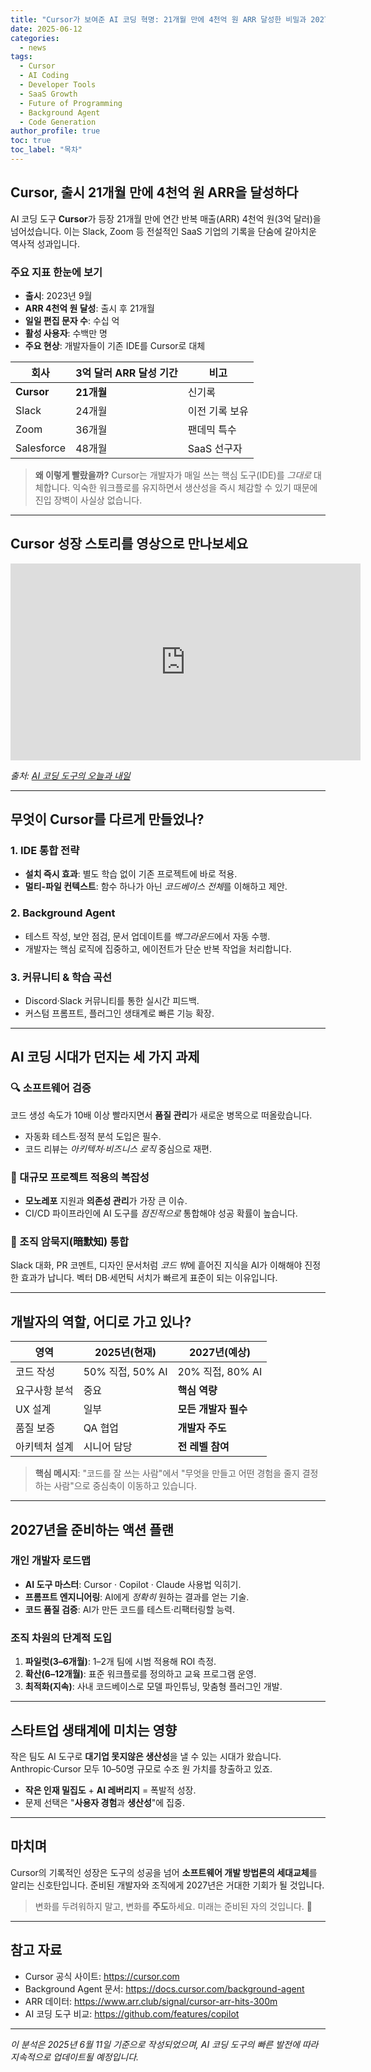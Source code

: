 ```yaml
---
title: "Cursor가 보여준 AI 코딩 혁명: 21개월 만에 4천억 원 ARR 달성한 비밀과 2027년 개발자의 미래"
date: 2025-06-12
categories: 
  - news
tags: 
  - Cursor
  - AI Coding
  - Developer Tools
  - SaaS Growth
  - Future of Programming
  - Background Agent
  - Code Generation
author_profile: true
toc: true
toc_label: "목차"
---
```


## Cursor, 출시 21개월 만에 4천억 원 ARR을 달성하다

AI 코딩 도구 **Cursor**가 등장 21개월 만에 연간 반복 매출(ARR) 4천억 원(3억 달러)을 넘어섰습니다. 이는 Slack, Zoom 등 전설적인 SaaS 기업의 기록을 단숨에 갈아치운 역사적 성과입니다.

### 주요 지표 한눈에 보기

- **출시**: 2023년 9월  
- **ARR 4천억 원 달성**: 출시 후 21개월  
- **일일 편집 문자 수**: 수십 억  
- **활성 사용자**: 수백만 명  
- **주요 현상**: 개발자들이 기존 IDE를 Cursor로 대체

| 회사 | 3억 달러 ARR 달성 기간 | 비고 |
|------|------------------------|------|
| **Cursor** | **21개월** | 신기록 |
| Slack | 24개월 | 이전 기록 보유 |
| Zoom | 36개월 | 팬데믹 특수 |
| Salesforce | 48개월 | SaaS 선구자 |

> **왜 이렇게 빨랐을까?** Cursor는 개발자가 매일 쓰는 핵심 도구(IDE)를 *그대로* 대체합니다. 익숙한 워크플로를 유지하면서 생산성을 즉시 체감할 수 있기 때문에 진입 장벽이 사실상 없습니다.

---

## Cursor 성장 스토리를 영상으로 만나보세요

<iframe width="560" height="315" src="https://www.youtube.com/embed/BGgsoIgbT_Y" title="YouTube video player" frameborder="0" allow="accelerometer; autoplay; clipboard-write; encrypted-media; gyroscope; picture-in-picture; web-share" allowfullscreen></iframe>

*출처: [AI 코딩 도구의 오늘과 내일](https://www.youtube.com/watch?v=BGgsoIgbT_Y)*

---

## 무엇이 Cursor를 다르게 만들었나?

### 1. IDE 통합 전략

- **설치 즉시 효과**: 별도 학습 없이 기존 프로젝트에 바로 적용.
- **멀티-파일 컨텍스트**: 함수 하나가 아닌 *코드베이스 전체*를 이해하고 제안.

### 2. Background Agent

- 테스트 작성, 보안 점검, 문서 업데이트를 *백그라운드*에서 자동 수행.
- 개발자는 핵심 로직에 집중하고, 에이전트가 단순 반복 작업을 처리합니다.

### 3. 커뮤니티 & 학습 곡선

- Discord·Slack 커뮤니티를 통한 실시간 피드백.
- 커스텀 프롬프트, 플러그인 생태계로 빠른 기능 확장.

---

## AI 코딩 시대가 던지는 세 가지 과제

### 🔍 소프트웨어 검증

코드 생성 속도가 10배 이상 빨라지면서 **품질 관리**가 새로운 병목으로 떠올랐습니다.

- 자동화 테스트·정적 분석 도입은 필수.
- 코드 리뷰는 *아키텍처·비즈니스 로직* 중심으로 재편.

### 🏢 대규모 프로젝트 적용의 복잡성

- **모노레포** 지원과 **의존성 관리**가 가장 큰 이슈.  
- CI/CD 파이프라인에 AI 도구를 *점진적으로* 통합해야 성공 확률이 높습니다.

### 🧠 조직 암묵지(暗默知) 통합

Slack 대화, PR 코멘트, 디자인 문서처럼 *코드 밖*에 흩어진 지식을 AI가 이해해야 진정한 효과가 납니다. 벡터 DB·세먼틱 서치가 빠르게 표준이 되는 이유입니다.

---

## 개발자의 역할, 어디로 가고 있나?

| 영역 | 2025년(현재) | 2027년(예상) |
|------|--------------|--------------|
| 코드 작성 | 50% 직접, 50% AI | 20% 직접, 80% AI |
| 요구사항 분석 | 중요 | **핵심 역량** |
| UX 설계 | 일부 | **모든 개발자 필수** |
| 품질 보증 | QA 협업 | **개발자 주도** |
| 아키텍처 설계 | 시니어 담당 | **전 레벨 참여** |

> **핵심 메시지**: "코드를 잘 쓰는 사람"에서 "무엇을 만들고 어떤 경험을 줄지 결정하는 사람"으로 중심축이 이동하고 있습니다.

---

## 2027년을 준비하는 액션 플랜

### 개인 개발자 로드맵

- **AI 도구 마스터**: Cursor · Copilot · Claude 사용법 익히기.  
- **프롬프트 엔지니어링**: AI에게 *정확히* 원하는 결과를 얻는 기술.  
- **코드 품질 검증**: AI가 만든 코드를 테스트·리팩터링할 능력.

### 조직 차원의 단계적 도입

1. **파일럿(3–6개월)**: 1–2개 팀에 시범 적용해 ROI 측정.  
2. **확산(6–12개월)**: 표준 워크플로를 정의하고 교육 프로그램 운영.  
3. **최적화(지속)**: 사내 코드베이스로 모델 파인튜닝, 맞춤형 플러그인 개발.

---

## 스타트업 생태계에 미치는 영향

작은 팀도 AI 도구로 **대기업 못지않은 생산성**을 낼 수 있는 시대가 왔습니다. Anthropic·Cursor 모두 10–50명 규모로 수조 원 가치를 창출하고 있죠.

- **작은 인재 밀집도** + **AI 레버리지** = 폭발적 성장.  
- 문제 선택은 "**사용자 경험**과 **생산성**"에 집중.

---

## 마치며

Cursor의 기록적인 성장은 도구의 성공을 넘어 **소프트웨어 개발 방법론의 세대교체**를 알리는 신호탄입니다. 준비된 개발자와 조직에게 2027년은 거대한 기회가 될 것입니다.

> 변화를 두려워하지 말고, 변화를 **주도**하세요. 미래는 준비된 자의 것입니다. 🚀

---

## 참고 자료

- Cursor 공식 사이트: <https://cursor.com>
- Background Agent 문서: <https://docs.cursor.com/background-agent>
- ARR 데이터: <https://www.arr.club/signal/cursor-arr-hits-300m>
- AI 코딩 도구 비교: <https://github.com/features/copilot>

---

*이 분석은 2025년 6월 11일 기준으로 작성되었으며, AI 코딩 도구의 빠른 발전에 따라 지속적으로 업데이트될 예정입니다.*
